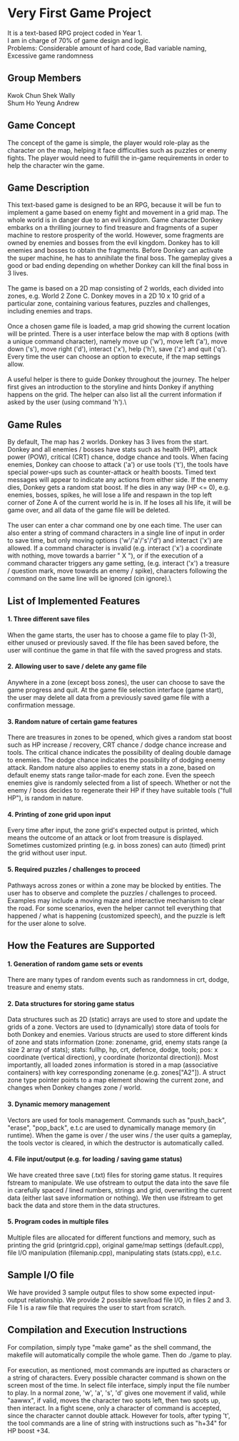 # Very First Game Project
It is a text-based RPG project coded in Year 1.\
I am in charge of 70% of game design and logic.\
Problems: Considerable amount of hard code, Bad variable naming, Excessive game randomness

## Group Members
Kwok Chun Shek Wally\
Shum Ho Yeung Andrew

## Game Concept
The concept of the game is simple, the player would role-play as the character on the map, helping it face difficulties such as puzzles or enemy fights. The player would need to fulfill the in-game requirements in order to help the character win the game.

## Game Description
This text-based game is designed to be an RPG, because it will be fun to implement a game based on enemy fight and movement in a grid map. The whole world is in danger due to an evil kingdom. Game character Donkey embarks on a thrilling journey to find treasure and fragments of a super machine to restore prosperity of the world. However, some fragments are owned by enemies and bosses from the evil kingdom. Donkey has to kill enemies and bosses to obtain the fragments. Before Donkey can activate the super machine, he has to annihilate the final boss. The gameplay gives a good or bad ending depending on whether Donkey can kill the final boss in 3 lives.\
\
The game is based on a 2D map consisting of 2 worlds, each divided into zones, e.g. World 2 Zone C. Donkey moves in a 2D 10 x 10 grid of a particular zone, containing various features, puzzles and challenges, including enemies and traps.\
\
Once a chosen game file is loaded, a map grid showing the current location will be printed. There is a user interface below the map with 8 options (with a unique command character), namely move up ('w'), move left ('a'), move down ('s'), move right ('d'), interact ('x'), help ('h'), save ('z') and quit ('q'). Every time the user can choose an option to execute, if the map settings allow.\
\
A useful helper is there to guide Donkey throughout the journey. The helper first gives an introduction to the storyline and hints Donkey if anything happens on the grid. The helper can also list all the current information if asked by the user (using command 'h').\

## Game Rules
By default, The map has 2 worlds. Donkey has 3 lives from the start. Donkey and all enemies / bosses have stats such as health (HP), attack power (POW), critical (CRT) chance, dodge chance and tools. When facing enemies, Donkey can choose to attack ('a') or use tools ('t'), the tools have special power-ups such as counter-attack or health boosts. Timed text messages will appear to indicate any actions from either side. If the enemy dies, Donkey gets a random stat boost. If he dies in any way (HP <= 0), e.g. enemies, bosses, spikes, he will lose a life and respawn in the top left corner of Zone A of the current world he is in. If he loses all his life, it will be game over, and all data of the game file will be deleted.\
\
The user can enter a char command one by one each time. The user can also enter a string of command characters in a single line of input in order to save time, but only moving options ('w'/'a'/'s'/'d') and interact ('x') are allowed. If a command character is invalid (e.g. interact ('x') a coordinate with nothing, move towards a barrier " X "), or if the execution of a command character triggers any game setting, (e.g. interact ('x') a treasure / question mark, move towards an enemy / spike), characters following the command on the same line will be ignored (cin ignore).\

## List of Implemented Features

#### 1. Three different save files
When the game starts, the user has to choose a game file to play (1-3), either unused or previously saved. If the file has been saved before, the user will continue the game in that file with the saved progress and stats.
#### 2. Allowing user to save / delete any game file
Anywhere in a zone (except boss zones), the user can choose to save the game progress and quit. At the game file selection interface (game start), the user may delete all data from a previously saved game file with a confirmation message.
#### 3. Random nature of certain game features
There are treasures in zones to be opened, which gives a random stat boost such as HP increase / recovery, CRT chance / dodge chance increase and tools. The critical chance indicates the possibility of dealing double damage to enemies. The dodge chance indicates the possibility of dodging enemy attack. Random nature also applies to enemy stats in a zone, based on default enemy stats range tailor-made for each zone. Even the speech enemies give is randomly selected from a list of speech. Whether or not the enemy / boss decides to regenerate their HP if they have suitable tools ("full HP"), is random in nature.
#### 4. Printing of zone grid upon input
Every time after input, the zone grid's expected output is printed, which means the outcome of an attack or loot from treasure is displayed. Sometimes customized printing (e.g. in boss zones) can auto (timed) print the grid without user input.
#### 5. Required puzzles / challenges to proceed
Pathways across zones or within a zone may be blocked by entities. The user has to observe and complete the puzzles / challenges to proceed. Examples may include a moving maze and interactive mechanism to clear the road. For some scenarios, even the helper cannot tell everything that happened / what is happening (customized speech), and the puzzle is left for the user alone to solve.

## How the Features are Supported

#### 1. Generation of random game sets or events
There are many types of random events such as randomness in crt, dodge, treasure and enemy stats.
#### 2. Data structures for storing game status
Data structures such as 2D (static) arrays are used to store and update the grids of a zone. Vectors are used to (dynamically) store data of tools for both Donkey and enemies. Various structs are used to store different kinds of zone and stats information (zone: zonename, grid, enemy stats range (a size 2 array of stats); stats: fullhp, hp, crt, defence, dodge, tools; pos: x coordinate (vertical direction), y coordinate (horizontal direction)). Most importantly, all loaded zones information is stored in a map (associative containers) with key corresponding zonename (e.g. zones\["A2"]). A struct zone type pointer points to a map element showing the current zone, and changes when Donkey changes zone / world.
#### 3. Dynamic memory management
Vectors are used for tools management. Commands such as "push_back", "erase", "pop_back", e.t.c are used to dynamically manage memory (in runtime). When the game is over / the user wins / the user quits a gameplay, the tools vector is cleared, in which the destructor is automatically called.
#### 4. File input/output (e.g. for loading / saving game status)
We have created three save (.txt) files for storing game status. It requires fstream to manipulate. We use ofstream to output the data into the save file in carefully spaced / lined numbers, strings and grid, overwriting the current data (either last save information or nothing). We then use ifstream to get back the data and store them in the data structures.
#### 5. Program codes in multiple files
Multiple files are allocated for different functions and memory, such as printing the grid (printgrid.cpp), original game/map settings (default.cpp), file I/O manipulation (filemanip.cpp), manipulating stats (stats.cpp), e.t.c.

## Sample I/O file
We have provided 3 sample output files to show some expected input-output relationship. We provide 2 possible save/load file I/O, in files 2 and 3. File 1 is a raw file that requires the user to start from scratch. 

## Compilation and Execution Instructions
For compilation, simply type "make game" as the shell command, the makefile will automatically compile the whole game. Then do ./game to play.\
\
For execution, as mentioned, most commands are inputted as characters or a string of characters. Every possible character command is shown on the screen most of the time. In select file interface, simply input the file number to play. In a normal zone, 'w', 'a', 's', 'd' gives one movement if valid, while "aawwx", if valid, moves the character two spots left, then two spots up, then interact. In a fight scene, only a character of command is accepted, since the character cannot double attack. However for tools, after typing 't', the tool commands are a line of string with instructions such as "h+34" for HP boost +34.
